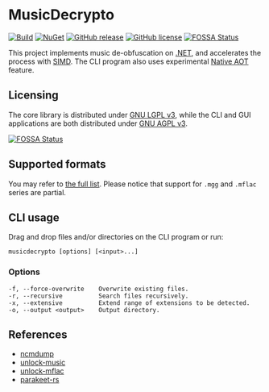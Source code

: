# MusicDecrypto

[![Build](https://github.com/davidxuang/MusicDecrypto/actions/workflows/build.yaml/badge.svg)](https://github.com/davidxuang/MusicDecrypto/actions/workflows/build.yaml)
[![NuGet](https://badgen.net/nuget/v/MusicDecrypto.Library)](https://www.nuget.org/packages/MusicDecrypto.Library/)
[![GitHub release](https://img.shields.io/github/release/davidxuang/musicdecrypto.svg)](https://GitHub.com/davidxuang/musicdecrypto/releases/)
[![GitHub license](https://img.shields.io/github/license/davidxuang/musicdecrypto.svg)](https://github.com/davidxuang/musicdecrypto/blob/master/LICENSE)
[![FOSSA Status](https://app.fossa.com/api/projects/git%2Bgithub.com%2Fdavidxuang%2FMusicDecrypto.svg?type=shield)](https://app.fossa.com/projects/git%2Bgithub.com%2Fdavidxuang%2FMusicDecrypto?ref=badge_shield)

This project implements music de-obfuscation on [.NET](https://dotnet.microsoft.com/), and accelerates the process with [SIMD](https://docs.microsoft.com/en-us/dotnet/standard/simd). The CLI program also uses experimental [Native AOT](https://github.com/dotnet/runtimelab/tree/feature/NativeAOT) feature.

## Licensing

The core library is distributed under [GNU LGPL v3](./MusicDecrypto.Library/LICENSE), while the CLI and GUI applications are both distributed under [GNU AGPL v3](./LICENSE).


[![FOSSA Status](https://app.fossa.com/api/projects/git%2Bgithub.com%2Fdavidxuang%2FMusicDecrypto.svg?type=large)](https://app.fossa.com/projects/git%2Bgithub.com%2Fdavidxuang%2FMusicDecrypto?ref=badge_large)

## Supported formats

You may refer to [the full list](./MusicDecrypto.Library/DecryptoFactory.cs#L23). Please notice that support for `.mgg` and `.mflac` series are partial.

## CLI usage

Drag and drop files and/or directories on the CLI program or run:

`musicdecrypto [options] [<input>...]`

### Options

```
-f, --force-overwrite    Overwrite existing files.
-r, --recursive          Search files recursively.
-x, --extensive          Extend range of extensions to be detected.
-o, --output <output>    Output directory.
```

## References

- [ncmdump](https://github.com/anonymous5l/ncmdump)
- [unlock-music](https://git.unlock-music.dev/um/web)
- [unlock-mflac](https://github.com/zeroclear/unlock-mflac-20220931)
- [parakeet-rs](https://github.com/parakeet-rs/parakeet-crypto-rs)